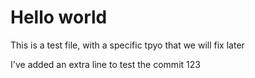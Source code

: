 # Hello world

This is a test file, with a specific tpyo that we will fix later

I've added an extra line to test the commit
123

